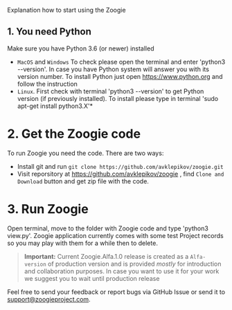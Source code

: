 Explanation how to start using the Zoogie

## 1. You need Python
Make sure you have Python 3.6 (or newer) installed
* `MacOS` and `Windows` To check please open the terminal and enter 'python3 --version'. In case you have Python system will answer you with its version number. To install Python just open https://www.python.org and follow the instruction
* `Linux`. First check with terminal 'python3 --version' to get Python version (if previously installed). To install please type in terminal 'sudo apt-get install python3.X'*

# 2. Get the Zoogie code
To run Zoogie you need the code. There are two ways:
* Install git and run `git clone https://github.com/avklepikov/zoogie.git`
* Visit reporsitory at https://github.com/avklepikov/zoogie , find `Clone and Download` button and get zip file with the code.

# 3. Run Zoogie
Open terminal, move to the folder with Zoogie code and type 'python3 view.py'.
Zoogie application currently comes with some test Project records so you may play with them for a while then to delete.

> **Important:** Current Zoogie.Alfa.1.0 release is created as a `Alfa-version` of production version and is provided *mostly* for introduction and collaboration purposes.  In case you want to use it for your work we suggest you to wait until production release

Feel free to send your feedback or report bugs via GitHub Issue or send it to [support@zoogieproject.com](mailto:support@zoogieproject.com).


